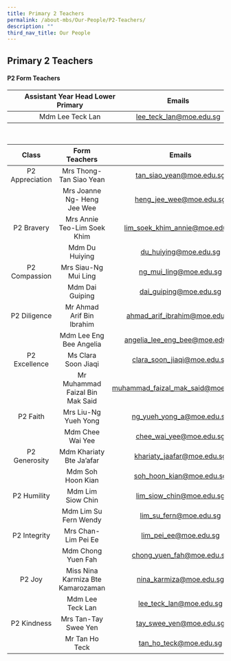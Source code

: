 ```yaml
---
title: Primary 2 Teachers
permalink: /about-mbs/Our-People/P2-Teachers/
description: ""
third_nav_title: Our People
---
```

## Primary 2 Teachers

#### P2 Form Teachers

| Assistant Year Head Lower Primary |          Emails         |
|:---------------------------------:|:-----------------------:|
| Mdm Lee Teck Lan                  | lee_teck_lan@moe.edu.sg |

</br>

|      Class      |           Form Teachers           |                Emails               |
|:---------------:|:---------------------------------:|:-----------------------------------:|
| P2 Appreciation | Mrs Thong-Tan Siao Yean           | tan_siao_yean@moe.edu.sg            |
|                 | Mrs Joanne Ng- Heng Jee Wee       | heng_jee_wee@moe.edu.sg             |
| P2 Bravery      | Mrs Annie Teo-Lim Soek Khim       | lim_soek_khim_annie@moe.edu.sg      |
|                 | Mdm Du Huiying                    | du_huiying@moe.edu.sg               |
| P2 Compassion   | Mrs Siau-Ng Mui Ling              | ng_mui_ling@moe.edu.sg              |
|                 | Mdm Dai Guiping                   | dai_guiping@moe.edu.sg              |
| P2 Diligence    | Mr Ahmad Arif Bin Ibrahim         | ahmad_arif_ibrahim@moe.edu.sg       |
|                 | Mdm Lee Eng Bee Angelia           | angelia_lee_eng_bee@moe.edu.sg      |
| P2 Excellence   | Ms Clara Soon Jiaqi               | clara_soon_jiaqi@moe.edu.sg         |
|                 | Mr Muhammad Faizal Bin Mak Said   | muhammad_faizal_mak_said@moe.edu.sg |
| P2 Faith        | Mrs Liu-Ng Yueh Yong              | ng_yueh_yong_a@moe.edu.sg           |
|                 | Mdm Chee Wai Yee                  | chee_wai_yee@moe.edu.sg             |
| P2 Generosity   | Mdm Khariaty Bte Ja’afar          | khariaty_jaafar@moe.edu.sg          |
|                 | Mdm Soh Hoon Kian                 | soh_hoon_kian@moe.edu.sg            |
| P2 Humility     | Mdm Lim Siow Chin                 | lim_siow_chin@moe.edu.sg            |
|                 | Mdm Lim Su Fern Wendy             | lim_su_fern@moe.edu.sg              |
| P2 Integrity    | Mrs Chan-Lim Pei Ee               | lim_pei_ee@moe.edu.sg               |
|                 | Mdm Chong Yuen Fah                | chong_yuen_fah@moe.edu.sg           |
| P2 Joy          | Miss Nina Karmiza Bte Kamarozaman | nina_karmiza@moe.edu.sg             |
|                 | Mdm Lee Teck Lan                  | lee_teck_lan@moe.edu.sg             |
| P2 Kindness     | Mrs Tan-Tay Swee Yen              | tay_swee_yen@moe.edu.sg             |
|                 | Mr Tan Ho Teck                    | tan_ho_teck@moe.edu.sg              |